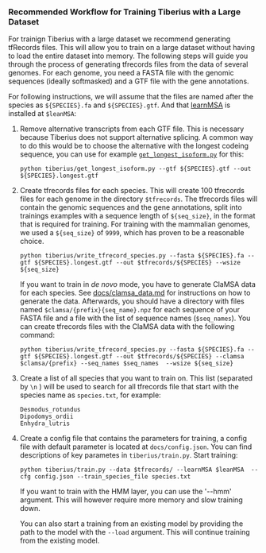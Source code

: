 ### Recommended Workflow for Training Tiberius with a Large Dataset

For trainign Tiberius with a large dataset we recommend generating tfRecords files. This will allow you to train on a large dataset without having to load the entire dataset into memory. The following steps will guide you through the process of generating tfrecords files from the data of several genomes. For each genome, you need a FASTA file with the genomic sequences (ideally softmasked) and a GTF file with the gene annotations.

For following instructions, we will assume that the files are named after the species as `${SPECIES}.fa` and `${SPECIES}.gtf`. And that [learnMSA](https://github.com/Gaius-Augustus/learnMSA) is installed at `$leanMSA`:

1. Remove alternative transcripts from each GTF file. This is necessary because Tiberius does not support alternative splicing. A common way to do this would be to choose the alternative with the longest codeing sequence, you can use for example [`get_longest_isoform.py`](https://github.com/Gaius-Augustus/TSEBRA/blob/main/bin/get_longest_isoform.py) for this:

    ```shell
    python tiberius/get_longest_isoform.py --gtf ${SPECIES}.gtf --out ${SPECIES}.longest.gtf
    ```

2. Create tfrecords files for each species. This will create 100 tfrecords files for each genome in the directory `$tfrecords`. The tfrecords files will contain the genomic sequences and the gene annotations, split into trainings examples with a sequence length of `${seq_size}`, in the format that is required for training. For training with the mammalian genomes, we used a `${seq_size}` of `9999`, which has proven to be a reasonable choice.

    ```shell
    python tiberius/write_tfrecord_species.py --fasta ${SPECIES}.fa --gtf ${SPECIES}.longest.gtf --out $tfrecords/${SPECIES} --wsize ${seq_size}
    ```

    If you want to train in *de novo* mode, you have to generate ClaMSA data for each species. See [docs/clamsa_data.md](docs/clamsa_data.md) for instructions on how to generate the data. Afterwards, you should have a directory with files named `$clamsa/{prefix}{seq_name}.npz` for each sequence of your FASTA file and a file with the list of sequence names (`$seq_names`). 
    You can create tfrecords files with the ClaMSA data with the following command:

    ```shell
    python tiberius/write_tfrecord_species.py --fasta ${SPECIES}.fa --gtf ${SPECIES}.longest.gtf --out $tfrecords/${SPECIES} --clamsa $clamsa/{prefix} --seq_names $seq_names  --wsize ${seq_size}
    
    ```


3. Create a list of all species that you want to train on. This list (separated by `\n` ) will be used to search for all tfrecords file that start with the species name as `species.txt`, for example:    
    ```shell
    Desmodus_rotundus
    Dipodomys_ordii
    Enhydra_lutris
    ```

4. Create a config file that contains the parameters for training, a config file with default parameter is located at `docs/config.json`. You can find descriptions of key parametes in `tiberius/train.py`. Start training:
    
    ```shell
    python tiberius/train.py --data $tfrecords/ --learnMSA $leanMSA  --cfg config.json --train_species_file species.txt
    ```

    If you want to train with the HMM layer, you can use the '--hmm' argument. This will however require more memory and slow training down.

    You can also start a training from an existing model by providing the path to the model with the `--load` argument. This will continue training from the existing model. 
